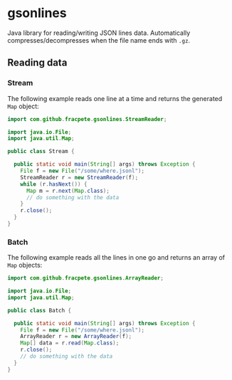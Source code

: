 # gsonlines
Java library for reading/writing JSON lines data.
Automatically compresses/decompresses when the file name ends with `.gz`.


## Reading data

### Stream

The following example reads one line at a time and returns the generated `Map` object:

```java
import com.github.fracpete.gsonlines.StreamReader;

import java.io.File;
import java.util.Map;

public class Stream {

  public static void main(String[] args) throws Exception {
    File f = new File("/some/where.jsonl");
    StreamReader r = new StreamReader(f);
    while (r.hasNext()) {
      Map m = r.next(Map.class);
      // do something with the data
    }
    r.close();
  }
}
```

### Batch

The following example reads all the lines in one go and returns an array of `Map` objects: 

```java
import com.github.fracpete.gsonlines.ArrayReader;

import java.io.File;
import java.util.Map;

public class Batch {

  public static void main(String[] args) throws Exception {
    File f = new File("/some/where.jsonl");
    ArrayReader r = new ArrayReader(f);
    Map[] data = r.read(Map.class);
    r.close();
    // do something with the data
  }
}
```
